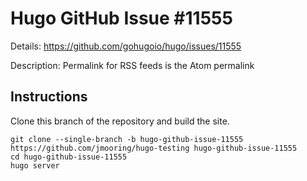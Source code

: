 # Hugo GitHub Issue #11555

Details: <https://github.com/gohugoio/hugo/issues/11555>

Description: Permalink for RSS feeds is the Atom permalink

## Instructions

Clone this branch of the repository and build the site.

```text
git clone --single-branch -b hugo-github-issue-11555 https://github.com/jmooring/hugo-testing hugo-github-issue-11555
cd hugo-github-issue-11555
hugo server
```
